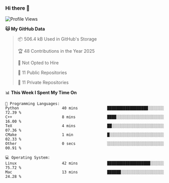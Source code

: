 ### Hi there 👋

<!--
**huayuan4396/huayuan4396** is a ✨ _special_ ✨ repository because its `README.md` (this file) appears on your GitHub profile.

Here are some ideas to get you started:

- 🔭 I’m currently working on ...
- 🌱 I’m currently learning ...
- 👯 I’m looking to collaborate on ...
- 🤔 I’m looking for help with ...
- 💬 Ask me about ...
- 📫 How to reach me: ...
- 😄 Pronouns: ...
- ⚡ Fun fact: ...
-->

<!--START_SECTION:waka-->
![Profile Views](http://img.shields.io/badge/Profile%20Views-6-blue)

**🐱 My GitHub Data** 

> 📦 506.4 kB Used in GitHub's Storage 
 > 
> 🏆 48 Contributions in the Year 2025
 > 
> 🚫 Not Opted to Hire
 > 
> 📜 11 Public Repositories 
 > 
> 🔑 11 Private Repositories 
 > 
📊 **This Week I Spent My Time On** 

```text
💬 Programming Languages: 
Python                   40 mins             ██████████████████░░░░░░░   72.39 % 
C++                      8 mins              ████░░░░░░░░░░░░░░░░░░░░░   16.00 % 
TeX                      4 mins              ██░░░░░░░░░░░░░░░░░░░░░░░   07.36 % 
CMake                    1 min               █░░░░░░░░░░░░░░░░░░░░░░░░   02.33 % 
Other                    0 secs              ░░░░░░░░░░░░░░░░░░░░░░░░░   00.91 % 

💻 Operating System: 
Linux                    42 mins             ███████████████████░░░░░░   75.72 % 
Mac                      13 mins             ██████░░░░░░░░░░░░░░░░░░░   24.28 % 
```


<!--END_SECTION:waka-->
